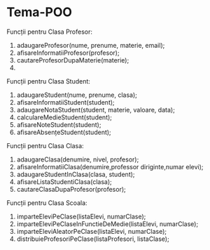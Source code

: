 # Tema-POO
Funcții pentru Clasa Profesor:
1.	adaugareProfesor(nume, prenume, materie, email);
2.	afisareInformatiiProfesor(profesor);
3.	cautareProfesorDupaMaterie(materie);
4.		
Funcții pentru Clasa Student:
1.  adaugareStudent(nume, prenume, clasa);
2.  afisareInformatiiStudent(student);
3.  adaugareNotaStudent(student, materie, valoare, data);
4.  calculareMedieStudent(student);
5.  afisareNoteStudent(student);
6.  afisareAbsențeStudent(student);

Funcții pentru Clasa Clasa:
1.	adaugareClasa(denumire, nivel, profesor);
2.	afisareInformatiiClasa(denumire,professor diriginte,numar elevi);
3.	adaugareStudentInClasa(clasa, student);
4.	afisareListaStudentiClasa(clasa);
5.	cautareClasaDupaProfesor(profesor);

Funcții pentru Clasa Scoala:
1.	imparteEleviPeClase(listaElevi, numarClase);
2.	imparteEleviPeClaseInFunctieDeMedie(listaElevi, numarClase);
3.	imparteEleviAleatorPeClase(listaElevi, numarClase);
4.	distribuieProfesoriPeClase(listaProfesori, listaClase);
